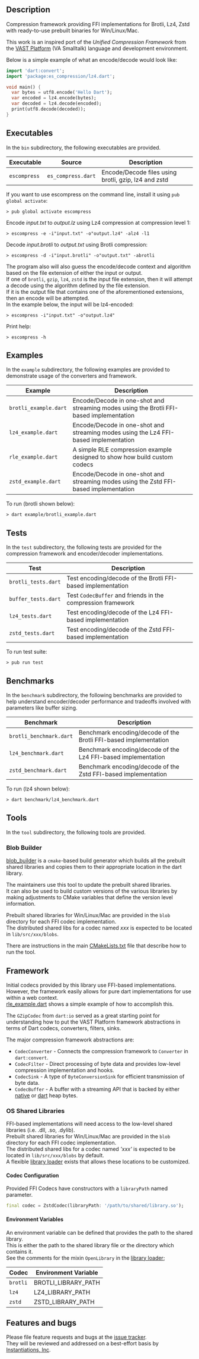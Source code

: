 ## Description
Compression framework providing FFI implementations for Brotli, Lz4, Zstd with ready-to-use prebuilt binaries for Win/Linux/Mac.

This work is an inspired port of the *Unified Compression Framework* from the [VAST Platform] (VA Smalltalk) language
and development environment.

Below is a simple example of what an encode/decode would look like:
```dart
import 'dart:convert';
import 'package:es_compression/lz4.dart';

void main() {
  var bytes = utf8.encode('Hello Dart');
  var encoded = lz4.encode(bytes);
  var decoded = lz4.decode(encoded);
  print(utf8.decode(decoded));
}
```

## Executables
In the `bin` subdirectory, the following executables are provided.

| Executable    | Source                | Description                                            |
| --------------| ----------------------|------------------------------------------------------- |
| `escompress`  | `es_compress.dart`    | Encode/Decode files using brotli, gzip, lz4 and zstd   |

If you want to use escompress on the command line,
install it using `pub global activate`:

```console
> pub global activate escompress
```

Encode *input.txt* to *output.lz* using Lz4 compression at compression level 1:
```console
> escompress -e -i"input.txt" -o"output.lz4" -alz4 -l1
```

Decode *input.brotli* to *output.txt* using Brotli compression:
```console
> escompress -d -i"input.brotli" -o"output.txt" -abrotli
```

The program also will also guess the encode/decode context and algorithm based on the file extension of either the
input or output.\
If one of `brotli`, `gzip`, `lz4`, `zstd` is the input file extension, then it will attempt a decode using the
algorithm defined by the file extension.\
If it is the output file that contains one of the aforementioned extensions, then an encode will be attempted.\
In the example below, the input will be lz4-encoded:
```console
> escompress -i"input.txt" -o"output.lz4"
```

Print help:
```console
> escompress -h
```

## Examples
In the `example` subdirectory, the following examples are provided to demonstrate usage of the converters and framework.

| Example                   | Description                                                                               |
| ------------------------- | ----------------------------------------------------------------------------------------- |
| `brotli_example.dart`     | Encode/Decode in one-shot and streaming modes using the Brotli FFI-based implementation   |
| `lz4_example.dart`        | Encode/Decode in one-shot and streaming modes using the Lz4 FFI-based implementation      |
| `rle_example.dart`        | A simple RLE compression example designed to show how build custom codecs                 |
| `zstd_example.dart`       | Encode/Decode in one-shot and streaming modes using the Zstd FFI-based implementation     |

To run (brotli shown below):
```console
> dart example/brotli_example.dart
```

## Tests
In the `test` subdirectory, the following tests are provided for the compression framework and encoder/decoder
implementations.

| Test                  | Description                                                   |
| ----------------------| ------------------------------------------------------------- |
| `brotli_tests.dart`   | Test encoding/decode of the Brotli FFI-based implementation   |
| `buffer_tests.dart`   | Test `CodecBuffer` and friends in the compression framework   |
| `lz4_tests.dart`      | Test encoding/decode of the Lz4 FFI-based implementation      |
| `zstd_tests.dart`     | Test encoding/decode of the Zstd FFI-based implementation     |

To run test suite:
```console
> pub run test
```

## Benchmarks
In the `benchmark` subdirectory, the following benchmarks are provided to help understand encoder/decoder performance
and tradeoffs involved with parameters like buffer sizing.

| Benchmark                 | Description                                                        |
| ------------------------- | ------------------------------------------------------------------ |
| `brotli_benchmark.dart`   | Benchmark encoding/decode of the Brotli FFI-based implementation   |
| `lz4_benchmark.dart`      | Benchmark encoding/decode of the Lz4 FFI-based implementation      |
| `zstd_benchmark.dart`     | Benchmark encoding/decode of the Zstd FFI-based implementation     |

To run (lz4 shown below):
```console
> dart benchmark/lz4_benchmark.dart
```

## Tools
In the `tool` subdirectory, the following tools are provided.

### Blob Builder
[blob_builder](tool/blob_builder) is a `cmake`-based build generator which builds all the prebuilt shared libraries and
copies them to their appropriate location in the dart library.

The maintainers use this tool to update the prebuilt shared libraries.\
It can also be used to build custom versions of the various libraries by making adjustments to CMake variables that
define the version level information.

Prebuilt shared libraries for Win/Linux/Mac are provided in the `blob` directory for each FFI codec implementation.\
The distributed shared libs for a codec named *xxx* is expected to be located in `lib/src/xxx/blobs`.

There are instructions in the main [CMakeLists.txt](tool/blob_builder/CMakeLists.txt) file that describe how to run
the tool.

## Framework
Initial codecs provided by this library use FFI-based implementations. However, the framework easily allows for pure
dart implementations for use within a web context.\
[rle_example.dart](example/rle_example.dart) shows a simple example of how to accomplish this.

The `GZipCodec` from `dart:io` served as a great starting point for understanding how to put the VAST Platform framework
abstractions in terms of Dart codecs, converters, filters, sinks.

The major compression framework abstractions are:
- `CodecConverter` - Connects the compression framework to `Converter` in `dart:convert`.
- `CodecFilter` - Direct processing of byte data and provides low-level compression implementation and hooks.
- `CodecSink` - A type of `ByteConversionSink` for efficient transmission of byte data.
- `CodecBuffer` - A buffer with a streaming API that is backed by either [native](lib/src/framework/native/buffers.dart)
or [dart](lib/src/framework/dart/buffers.dart) heap bytes.

### OS Shared Libraries
FFI-based implementations will need access to the low-level shared libraries (i.e. .dll, .so, .dylib).\
Prebuilt shared libraries for Win/Linux/Mac are provided in the `blob` directory for each FFI codec implementation.\
The distributed shared libs for a codec named *'xxx'* is expected to be located in `lib/src/xxx/blobs` by default.\
A flexible [library loader] exists that allows these locations to be customized.

#### Codec Configuration
Provided FFI Codecs have constructors with a `libraryPath` named parameter.

```dart
final codec = ZstdCodec(libraryPath: '/path/to/shared/library.so');
```

#### Environment Variables
An environment variable can be defined that provides the path to the shared library.\
This is either the path to the shared library file or the directory which contains it.\
See the comments for the mixin `OpenLibrary` in the [library loader];

| Codec      | Environment Variable  |
| -----------| --------------------- |
| `brotli`   | BROTLI_LIBRARY_PATH   |
| `lz4`      | LZ4_LIBRARY_PATH      |
| `zstd`     | ZSTD_LIBRARY_PATH     |


## Features and bugs
Please file feature requests and bugs at the [issue tracker][tracker].\
They will be reviewed and addressed on a best-effort basis by [Instantiations, Inc].

[library loader]: lib/src/framework/native/open_library.dart
[tracker]: https://github.com/instantiations/es_compression/issues
[VAST Platform]: https://www.instantiations.com/products/vasmalltalk/index.html
[Instantiations, Inc]: https://www.instantiations.com
